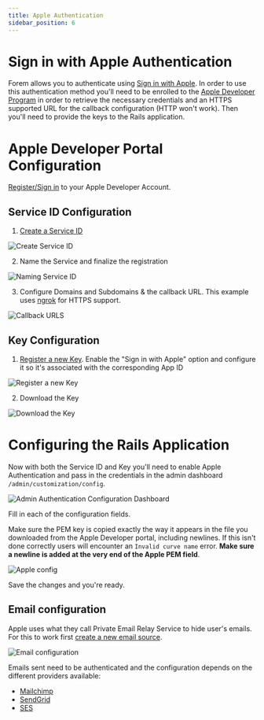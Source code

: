 ```yaml
---
title: Apple Authentication
sidebar_position: 6
---
```


# Sign in with Apple Authentication

Forem allows you to authenticate using
[Sign in with Apple](https://developer.apple.com/sign-in-with-apple/). In order
to use this authentication method you'll need to be enrolled to the
[Apple Developer Program](https://developer.apple.com/programs/) in order to
retrieve the necessary credentials and an HTTPS supported URL for the callback
configuration (HTTP won't work). Then you'll need to provide the keys to the
Rails application.

# Apple Developer Portal Configuration

[Register/Sign in](https://developer.apple.com/account) to your Apple Developer
Account.

## Service ID Configuration

1. [Create a Service ID](https://developer.apple.com/account/resources/identifiers/list/serviceId)

![Create Service ID](https://user-images.githubusercontent.com/6045239/92610177-a5cc9e00-f274-11ea-9f63-20d8356d0bee.png)

2. Name the Service and finalize the registration

![Naming Service ID](https://user-images.githubusercontent.com/6045239/92610168-a36a4400-f274-11ea-8f79-7516c0c6c9c3.png)

3. Configure Domains and Subdomains & the callback URL. This example uses
   [ngrok](https://ngrok.io) for HTTPS support.

![Callback URLS](https://user-images.githubusercontent.com/6045239/92610184-a8c78e80-f274-11ea-9439-a98c6b627567.png)

## Key Configuration

1. [Register a new Key](https://developer.apple.com/account/resources/authkeys/add).
   Enable the "Sign in with Apple" option and configure it so it's associated
   with the corresponding App ID

![Register a new Key](https://user-images.githubusercontent.com/6045239/92611125-b3ceee80-f275-11ea-9c00-e1b5ca2f9af0.png)

2. Download the Key

![Download the Key](https://user-images.githubusercontent.com/6045239/92611466-0f00e100-f276-11ea-912d-f8a74b6dfb04.png)

# Configuring the Rails Application

Now with both the Service ID and Key you'll need to enable Apple Authentication
and pass in the credentials in the admin dashboard
`/admin/customization/config`.

![Admin Authentication Configuration Dashboard](https://user-images.githubusercontent.com/6045239/133795693-56573842-387c-46e6-8326-d64808d571cd.png)

Fill in each of the configuration fields.

Make sure the PEM key is copied exactly the way it appears in the file you downloaded from the Apple Developer portal, including newlines. If this isn't done correctly users will encounter an `Invalid curve name` error. **Make sure a newline is added at the very end of the Apple PEM field**.

![Apple config](https://user-images.githubusercontent.com/6045239/133795521-246ede88-15f0-45d1-a060-5e7d29e77568.png)

Save the changes and you're ready.

## Email configuration

Apple uses what they call Private Email Relay Service to hide user's emails. For
this to work first
[create a new email source](https://developer.apple.com/account/resources/services/list).

![Email configuration](https://user-images.githubusercontent.com/6045239/92612469-22607c00-f277-11ea-918d-697cf4a18b15.png)

Emails sent need to be authenticated and the configuration depends on the
different providers available:

- [Mailchimp](https://mailchimp.com/help/set-up-custom-domain-authentication-dkim-and-spf/)
- [SendGrid](https://sendgrid.com/docs/ui/account-and-settings/how-to-set-up-domain-authentication/)
- [SES](https://docs.aws.amazon.com/es_es/ses/latest/DeveloperGuide/send-email-authentication-dkim.html)
